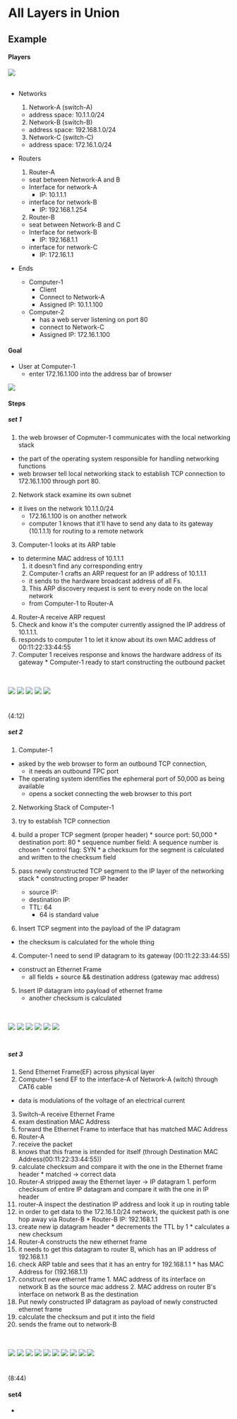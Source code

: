 # All Layers in Union

## Example

#### Players

<img src="../assets/networks_routers.png">

<br/>
<br/>

* Networks
  1. Network-A (switch-A)
    * address space: 10.1.1.0/24
  2. Network-B (switch-B)
    * address space: 192.168.1.0/24
  3. Network-C (switch-C)
  * address space: 172.16.1.0/24

* Routers
  1. Router-A
    * seat between Network-A and B
    * Interface for network-A
      * IP: 10.1.1.1
    * interface for network-B
      * IP: 192.168.1.254
  2. Router-B
    * seat between Network-B and C
    * Interface for network-B
      * IP: 192.168.1.1
    * interface for network-C
      * IP: 172.16.1.1

* Ends
  * Computer-1
    * Client
    * Connect to Network-A
    * Assigned IP: 10.1.1.100
  * Computer-2
    * has a web server listening on port 80
    * connect to Network-C
    * Assigned IP: 172.16.1.100


#### Goal
* User at Computer-1
  * enter 172.16.1.100 into the address bar of browser

<img src="../assets/open_browser.png">

#### Steps

##### set 1

1. the web browser of Copmuter-1 communicates with the local networking stack
 * the part of the operating system responsible for handling networking functions
 * web browser tell local networking stack to establish TCP connection to 172.16.1.100 through port 80.
2. Network stack examine its own subnet
  * it lives on the network 10.1.1.0/24
    * 172.16.1.100 is on another network
    * computer 1 knows that it'll have to send any data to its gateway (10.1.1.1) for routing to a remote network
3. Computer-1 looks at its ARP table
  * to determine MAC address of 10.1.1.1
    1. it doesn't find any corresponding entry
    2. Computer-1 crafts an ARP request for an IP address of 10.1.1.1
      * it sends to the hardware broadcast address of all Fs.
    3. This ARP discovery request is sent to every node on the local network
      * from Computer-1 to Router-A
4. Router-A receive ARP request
  1. Check and know it's the computer currently assigned the IP address of 10.1.1.1.
  2. responds to computer 1 to let it know about its own MAC address of 00:11:22:33:44:55
  3. Computer 1 receives response and knows the hardware address of its gateway
    * Computer-1 ready to start constructing the outbound packet

<br/>
<br/>

<img style="margin-bottom:7px" src="../assets/arp_01.png">
<img style="margin-bottom:7px" src="../assets/arp_02.png">
<img style="margin-bottom:7px" src="../assets/arp_03.png">
<img style="margin-bottom:7px" src="../assets/arp_04.png">
<img style="margin-bottom:7px" src="../assets/arp_05.png">


<br/>
<br/>

(4:12)

##### set 2


1. Computer-1
  * asked by the web browser to form an outbound TCP connection,
    * it needs an outbound TPC port
  * The operating system identifies the ephemeral port of 50,000 as being available
    * opens a socket connecting the web browser to this port

2. Networking Stack of Computer-1
  1. try to establish TCP connection
  2. build a proper TCP segment (proper header)
    * source port: 50,000
    * destination port: 80
    * sequence number field: A sequence number is chosen
    * control flag: SYN
    * a checksum for the segment is calculated and written to the checksum field

  3. pass newly constructed TCP segment to the IP layer of the networking stack
    * constructing proper IP header
      * source IP:
      * destination IP:
      * TTL: 64
        * 64 is standard value

3. Insert TCP segment into the payload of the IP datagram
  * the checksum is calculated for the whole thing

4. Computer-1 need to send IP datagram to its gateway (00:11:22:33:44:55)
  * construct an Ethernet Frame
    * all fields + source && destination address (gateway mac address)

5. Insert IP datagram into payload of ethernet frame
    * another checksum is calculated



<br/>
<br/>

<img style="margin-bottom:7px" src="../assets/set_2_1.png">
<img style="margin-bottom:7px" src="../assets/set_2_2.png">
<img style="margin-bottom:7px" src="../assets/set_2_3.png">
<img style="margin-bottom:7px" src="../assets/set_2_4.png">
<img style="margin-bottom:7px" src="../assets/set_2_5.png">
<img style="margin-bottom:7px" src="../assets/set_2_6.png">


<br/>
<br/>



##### set 3

1. Send Ethernet Frame(EF) across physical layer
2. Computer-1 send EF to the interface-A of Network-A (witch) through CAT6 cable
  * data is modulations of the voltage of an electrical current
3. Switch-A receive Ethernet Frame
  1. exam destination MAC Address
  2. forward the Ethernet Frame to interface that has matched MAC Address
4. Router-A
  1. receive the packet
  2. knows that this frame is intended for itself (through Destination MAC Address(00:11:22:33:44:55))
  3. calculate checksum and compare it with the one in the Ethernet frame header
    * matched -> correct data
  4. Router-A stripped away the Ethernet layer -> IP datagram
    1. perform checksum of entire IP datagram and compare it with the one in IP header
  5. router-A inspect the destination IP address and look it up in routing table
  6. in order to get data to the 172.16.1.0/24 network, the quickest path is one hop away via Router-B
    * Router-B IP: 192.168.1.1
  7. create new ip datagram header
    * decrements the TTL by 1
    * calculates a new checksum
4. Router-A constructs the new ethernet frame
  1. it needs to get this datagram to router B, which has an IP address of 192.168.1.1
  2. check ARP table and sees that it has an entry for 192.168.1.1
    * has MAC Address for (192.168.1.1)
  3. construct new ethernet frame
    1. MAC address of its interface on network B as the source mac address
    2. MAC address on router B's interface on network B as the destination
5. Put newly constructed IP datagram as payload of newly constructed ethernet frame
6. calculate the checksum and put it into the field
7. sends the frame out to network-B



<br/>
<br/>

<img style="margin-bottom:7px" src="../assets/set_3_1.png">
<img style="margin-bottom:7px" src="../assets/set_3_2.png">
<img style="margin-bottom:7px" src="../assets/set_3_3.png">
<img style="margin-bottom:7px" src="../assets/set_3_4.png">
<img style="margin-bottom:7px" src="../assets/set_3_5.png">
<img style="margin-bottom:7px" src="../assets/set_3_6.png">
<img style="margin-bottom:7px" src="../assets/set_3_7.png">
<img style="margin-bottom:7px" src="../assets/set_3_8.png">
<img style="margin-bottom:7px" src="../assets/set_3_9.png">
<img style="margin-bottom:7px" src="../assets/set_3_10.png">



<br/>
<br/>



(8:44)

#### set4
*
